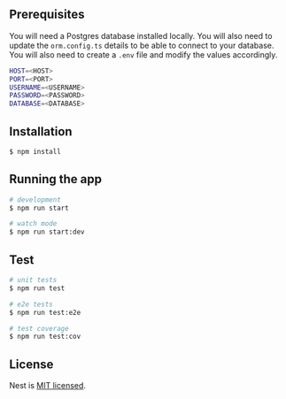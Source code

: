 ## Prerequisites

You will need a Postgres database installed locally. You will also need to update the `orm.config.ts` details to be able to connect to your database. You will also need to create a `.env` file and modify the values accordingly.

```bash
HOST=<HOST>
PORT=<PORT>
USERNAME=<USERNAME>
PASSWORD=<PASSWORD>
DATABASE=<DATABASE>
```

## Installation

```bash
$ npm install
```

## Running the app

```bash
# development
$ npm run start

# watch mode
$ npm run start:dev
```

## Test

```bash
# unit tests
$ npm run test

# e2e tests
$ npm run test:e2e

# test coverage
$ npm run test:cov
```

## License

Nest is [MIT licensed](LICENSE).
